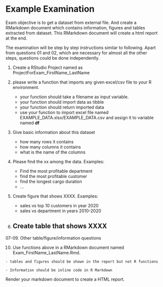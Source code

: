 # Example Examination


Exam objective is to get a dataset from external file. 
And create a RMarkdown document which contains information, figures and tables extracted from dataset.
This RMarkdown document will create a html report at the end.

The examination will be step by step instructions similar to following.
Apart from questions 01 and 02, which are necessary for almost all the other steps, questions could be done independently.

01. Create a RStudio Project named as ProjectForExam_FirstName_LastName



02. please write a function that imports any given excel/csv file  to your R environment.

	- your function should take a filename as input variable.
	- your function should import data as tibble
	- your function should return imported data
	- use your function to import excel file named  EXAMPLE_DATA.xlsx/EXAMPLE_DATA.csv and assign it to variable named **df**

03. Give basic information about this dataset
	- how many rows it contains
	- how many columns it contains 
	- what is the name of the columns


04. Please find the xx among the data. Examples: 
	- Find the most profitable department
	- find the most profitable customer
	- find the longest cargo duration
	- ...

05. Create figure that shows XXXX. Examples: 
	- sales vs top 10 customers in year 2020
	- sales vs department in years 2010-2020


06. Create table that shows XXXX
	- 

07-09. Other table/figure/information questions


10.  Use functions above in a RMarkdown document named Exam_FirstName_LastName.Rmd.

	- tables and figures should be shown in the report but not R functions

	- Information should be inline code in R Markdown


Render your markdown document to create a HTML report.


